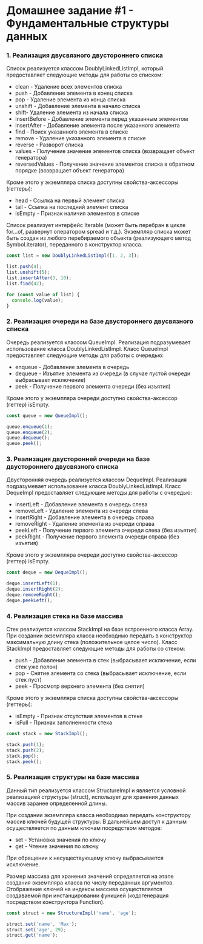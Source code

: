 # Домашнее задание #1 - Фундаментальные структуры данных

### 1. Реализация двусвязного двустороннего списка

Список реализуется классом DoublyLinkedListImpl, который предоставляет следующие методы для работы со списком:

- clean - Удаление всех элементов списка
- push - Добавление элемента в конец списка
- pop - Удаление элемента из конца списка
- unshift - Добавление элемента в начало списка
- shift- Удаление элемента из начала списка
- insertBefore - Добавление элемента перед указанным элементом
- insertAfter - Добавление элемента после указанного элемента
- find - Поиск указанного элемента в списке
- remove - Удаление указанного элемента в списке
- reverse - Разворот списка
- values - Получение значение элементов списка (возвращает объект генератора)
- reversedValues - Получение значение элементов списка в обратном порядке (возвращает объект генератора)

Кроме этого у экземпляра списка доступны свойства-аксессоры (геттеры):

- head - Ссылка на первый элемент списка
- tail - Ссылка на последний элемент списка
- isEmpty - Признак наличия элементов в списке

Список реализует интерфейс Iterable (может быть перебран в цикле for...of, развернут оператором spread и т.д.).
Экземпляр списка может быть создан из любого перебираемого объекта (реализующего метод Symbol.iterator), переданного в конструктор класса.

```js
const list = new DoublyLinkedListImpl([1, 2, 3]);

list.push(4);
list.unshift(5);
list.insertAfter(3, 10);
list.find(42);

for (const value of list) {
  console.log(value);
}
```

### 2. Реализация очереди на базе двустороннего двусвязного списка

Очередь реализуется классом QueueImpl. Реализация подразумевает использование класса DoublyLinkedListImpl.
Класс QueueImpl предоставляет следующие методы для работы с очередью:

- enqueue - Добавление элемента в очередь
- dequeue - Изъятие элемента из очереди (в случае пустой очереди выбрасывает исключение)
- peek - Получение первого элемента очереди (без изъятия)

Кроме этого у экземпляра очереди доступно свойства-аксессор (геттер) isEmpty.

```js
const queue = new QueueImpl();

queue.enqueue(1);
queue.enqueue(2);
queue.dequeue();
queue.peek();
```

### 3. Реализация двусторонней очереди на базе двустороннего двусвязного списка

Двусторонняя очередь реализуется классом DequeImpl. Реализация подразумевает использование класса DoublyLinkedListImpl.
Класс DequeImpl предоставляет следующие методы для работы с очередью:

- insertLeft - Добавление элемента в очередь слева
- removeLeft - Удаление элемента из очереди слева
- insertRight - Добавление элемента в очередь справа
- removeRight - Удаление элемента из очереди справа
- peekLeft - Получение первого элемента очереди слева (без изъятия)
- peekRight - Получение первого элемента очереди справа (без изъятия)

Кроме этого у экземпляра очереди доступно свойства-аксессор (геттер) isEmpty.

```js
const deque = new DequeImpl();

deque.insertLeft(1);
deque.insertRight(2);
deque.removeRight();
deque.peekLeft();
```

### 4. Реализация стека на базе массива

Стек реализуется классом StackImpl на базе встроенного класса Array. При создании экземпляра класса необходимо передать в конструктор максимальную длину стека (положительное целое число).
Класс StackImpl предоставляет следующие методы для работы со стеком:

- push - Добавление элемента в стек (выбрасывает исключение, если стек уже полон)
- pop - Снятие элемента со стека (выбрасывает исключение, если стек пуст)
- peek - Просмотр верхнего элемента (без снятия)

Кроме этого у экземпляра списка доступны свойства-аксессоры (геттеры):

- isEmpty - Признак отсутствия элементов в стеке
- isFull - Признак заполненности стека

```js
const stack = new StackImpl();

stack.push(1);
stack.push(2);
stack.pop();
stack.peek();
```

### 5. Реализация структуры на базе массива

Данный тип реализуется классом StructureImpl и является условной реализацией структуры (struct), использует для хранения данных массив заранее определенной длины.

При создании экземпляра класса необходимо передать конструктору массив ключей будущей структуры. В дальнейшем доступ к данным осуществляется по данным ключам посредством методов:

- set - Установка значения по ключу
- get - Чтение значения по ключу

При обращении к несуществующему ключу выбрасывается исключение.

Размер массива для хранения значений определяется на этапе создания экземпляра класса по числу переданных аргументов. Отображение ключей на индексы массива осуществляется создаваемой при инстанцировании функцией (кодогенерация посредством конструктора Function).

```js
const struct = new StructureImpl('name', 'age');

struct.set('name', 'Max');
struct.set('age', 29);
struct.get('name');
```